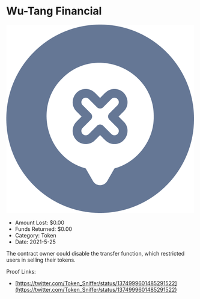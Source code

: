 # Wu-Tang Financial
![Wu-Tang Financial](/rektimages/Wu-Tang-Financial.png)
- Amount Lost: $0.00
- Funds Returned: $0.00
- Category: Token
- Date: 2021-5-25

The contract owner could disable the transfer function, which restricted users in selling their tokens.


Proof Links:
- [https://twitter.com/Token_Sniffer/status/1374999601485291522](https://twitter.com/Token_Sniffer/status/1374999601485291522)


